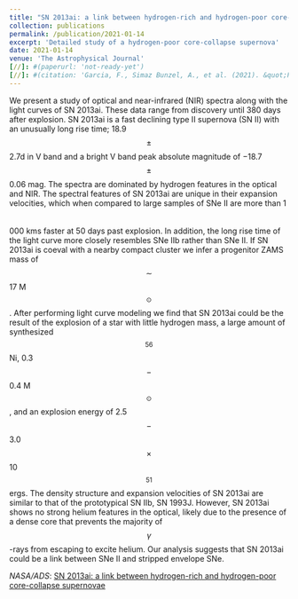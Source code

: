 ```yaml
---
title: "SN 2013ai: a link between hydrogen-rich and hydrogen-poor core-collapse supernovae"
collection: publications
permalink: /publication/2021-01-14
excerpt: 'Detailed study of a hydrogen-poor core-collapse supernova'
date: 2021-01-14
venue: 'The Astrophysical Journal'
[//]: #(paperurl: 'not-ready-yet')
[//]: #(citation: 'Garcia, F., Simaz Bunzel, A., et al. (2021). &quot;Progenitors of low-mass binary black-hole mergers in the isolated binary evolution scenario&quot; <i>A&A</i>.')
---
```


We present a study of optical and near-infrared (NIR) spectra along with the light curves of
SN 2013ai. These data range from discovery until 380 days after explosion. SN 2013ai is a fast
declining type II supernova (SN II) with an unusually long rise time; 18.9 $$\pm$$ 2.7d in V band
and a bright V band peak absolute magnitude of −18.7 $$\pm$$ 0.06 mag. The spectra are dominated
by hydrogen features in the optical and NIR. The spectral features of SN 2013ai are unique in
their expansion velocities, which when compared to large samples of SNe II are more than
1$$\,$$000 kms faster at 50 days past explosion. In addition, the long rise time of the light curve
more closely resembles SNe IIb rather than SNe II. If SN 2013ai is coeval with a nearby compact
cluster we infer a progenitor ZAMS mass of $$\sim$$ 17 M$$_\odot$$. After performing light curve modeling
we find that SN 2013ai could be the result of the explosion of a star with little hydrogen mass,
a large amount of synthesized $$^{56}$$Ni, 0.3$$-$$0.4 M$$_\odot$$, and an explosion energy of
2.5$$−$$3.0$$\times$$10$$^{51}$$ ergs. The density structure and expansion velocities of SN 2013ai are
similar to that of the prototypical SN IIb, SN 1993J. However, SN 2013ai shows no strong helium
features in the optical, likely due to the presence of a dense core that prevents the majority of
$$\gamma$$-rays from escaping to excite helium. Our analysis suggests that SN 2013ai could be a
link between SNe II and stripped envelope SNe.

<i>NASA/ADS</i>: [SN 2013ai: a link between hydrogen-rich and hydrogen-poor core-collapse supernovae](https://ui.adsabs.harvard.edu/abs/2021arXiv210105424D/abstract)
